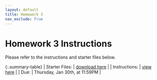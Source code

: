 ```yaml
---
layout: default
title: Homework 3
nav_exclude: True
---
```


# Homework 3 Instructions
Please refer to the instructions and starter files below.

{:.summary-table}
| Starter Files: | [download here](../hw03.zip) |
| Instructions: | <a target="_blank" href="https://docs.google.com/document/d/1JTxt-HaYYwnvKv3pr_fVPHEKIJ0QXTi5BPHU6FXXpLI/edit?usp=sharing">view here</a> |
| Due: | Thursday, Jan 30th, at 11:59PM |